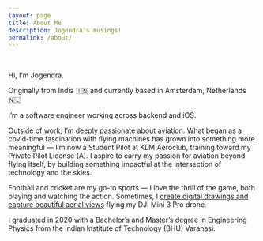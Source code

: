 ```yaml
---
layout: page
title: About Me
description: Jogendra's musings!
permalink: /about/
---
```

<br>

Hi, I’m Jogendra.

Originally from India 🇮🇳 and currently based in Amsterdam, Netherlands 🇳🇱

I’m a software engineer working across backend and iOS.

Outside of work, I’m deeply passionate about aviation. What began as a covid-time fascination with flying machines has grown into something more meaningful — I’m now a Student Pilot at KLM Aeroclub, training toward my Private Pilot License (A). I aspire to carry my passion for aviation beyond flying itself, by building something impactful at the intersection of technology and the skies.

Football and cricket are my go-to sports — I love the thrill of the game, both playing and watching the action. Sometimes, I [create digital drawings and capture beautiful aerial views](https://www.instagram.com/flaps.out/) flying my DJI Mini 3 Pro drone.

I graduated in 2020 with a Bachelor’s and Master’s degree in Engineering Physics from the Indian Institute of Technology (BHU) Varanasi.

<br>
<div align="left">
<p>
<a href="https://github.com/jogendra"><i class="fa fa-github" aria-hidden="true" style="font-size:32px;color:#b28900"></i></a>
&nbsp; &nbsp; &nbsp;
<a href="https://twitter.com/jogendrafx"><i class="fa fa-twitter" aria-hidden="true" style="font-size:32px;color:#b28900"></i></a>
&nbsp; &nbsp; &nbsp;
<a href="https://www.linkedin.com/in/jogendrafx/"><i class="fa fa-linkedin" aria-hidden="true" style="font-size:32px;color:#b28900"></i></a>
&nbsp; &nbsp; &nbsp;
<a href="https://www.instagram.com/jogendrafx/"><i class="fa fa-instagram" aria-hidden="true" style="font-size:32px;color:#b28900"></i></a>
&nbsp; &nbsp; &nbsp;
</p>
</div>
 
